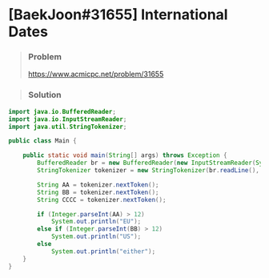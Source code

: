 # [BaekJoon#31655] International Dates



> ### Problem
>
> https://www.acmicpc.net/problem/31655



> ### Solution

```java
import java.io.BufferedReader;
import java.io.InputStreamReader;
import java.util.StringTokenizer;

public class Main {

    public static void main(String[] args) throws Exception {
        BufferedReader br = new BufferedReader(new InputStreamReader(System.in));
        StringTokenizer tokenizer = new StringTokenizer(br.readLine(), "/");

        String AA = tokenizer.nextToken();
        String BB = tokenizer.nextToken();
        String CCCC = tokenizer.nextToken();

        if (Integer.parseInt(AA) > 12)
            System.out.println("EU");
        else if (Integer.parseInt(BB) > 12)
            System.out.println("US");
        else
            System.out.println("either");
    }
}

```
